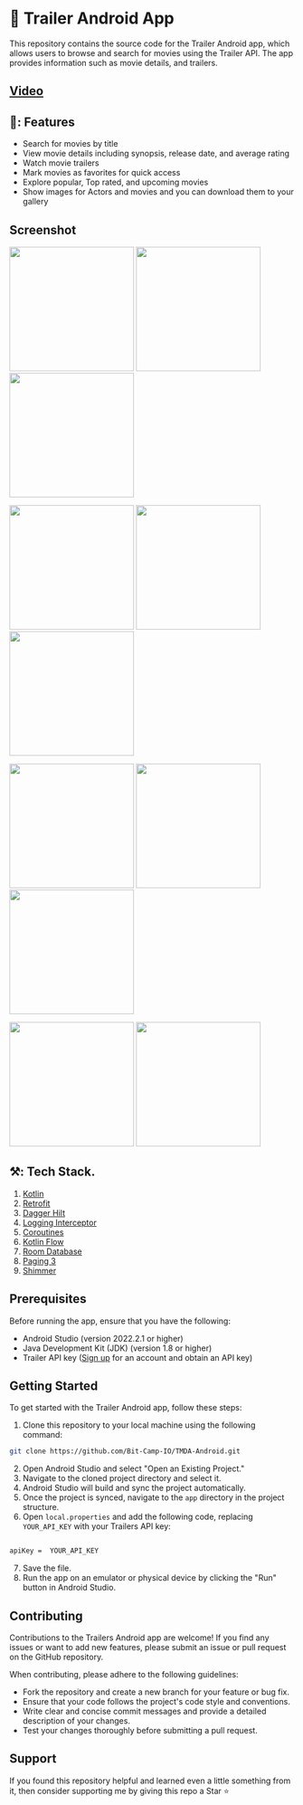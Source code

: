 # 📱 Trailer Android App

This repository contains the source code for the Trailer Android app, which allows users to browse and search for movies using the Trailer API. The app provides information such as movie details, and trailers.


## [Video](https://streamable.com/xsyyxj)


## 🚀: Features

- Search for movies by title
- View movie details including synopsis, release date, and average rating
- Watch movie trailers
- Mark movies as favorites for quick access
- Explore popular, Top rated, and upcoming movies
- Show images for Actors and movies and you can download them to your gallery


## Screenshot

<img src="img/home.png" width="220"/>  <img src="img/details.png" width="220"/>  <img src="img/story.png" width="220"/>

<img src="img/persons.png" width="220"/>  <img src="img/similar.png" width="220"/>  <img src="img/person_details.png" width="220"/> 

<img src="img/bio.png" width="220"/>  <img src="img/favorite.png" width="220"/>  <img src="img/search.png" width="220"/>

<img src="img/searching.png" width="220"/>  <img src="img/genres.png" width="220"/>



## ⚒️: Tech Stack.

1. [Kotlin](https://developer.android.com/kotlin)
2. [Retrofit](https://square.github.io/retrofit/)
3. [Dagger Hilt](https://developer.android.com/training/dependency-injection/hilt-android)
4. [Logging Interceptor](https://github.com/square/okhttp/blob/master/okhttp-logging-interceptor/README.md)
5. [Coroutines](https://developer.android.com/kotlin/coroutine)
6. [Kotlin Flow](https://developer.android.com/kotlin/flow)
7. [Room Database](https://developer.android.com/training/data-storage/room)
8. [Paging 3](https://developer.android.com/topic/libraries/architecture/paging/v3-migration)
9. [Shimmer](https://facebook.github.io/shimmer-android/)


## Prerequisites

Before running the app, ensure that you have the following:

- Android Studio (version 2022.2.1 or higher)
- Java Development Kit (JDK) (version 1.8 or higher)
- Trailer API key ([Sign up](https://www.themoviedb.org/documentation/api) for an account and obtain an API key)


## Getting Started

To get started with the Trailer Android app, follow these steps:

1. Clone this repository to your local machine using the following command:

```bash
git clone https://github.com/Bit-Camp-IO/TMDA-Android.git
```

2. Open Android Studio and select "Open an Existing Project."
3. Navigate to the cloned project directory and select it.
4. Android Studio will build and sync the project automatically.
5. Once the project is synced, navigate to the `app` directory in the project structure.
6. Open `local.properties` and add the following code, replacing `YOUR_API_KEY` with your Trailers API key:

```xml

apiKey =  YOUR_API_KEY  

```

7. Save the file.
8. Run the app on an emulator or physical device by clicking the "Run" button in Android Studio.


## Contributing

Contributions to the Trailers Android app are welcome! If you find any issues or want to add new features, please submit an issue or pull request on the GitHub repository.

When contributing, please adhere to the following guidelines:

- Fork the repository and create a new branch for your feature or bug fix.
- Ensure that your code follows the project's code style and conventions.
- Write clear and concise commit messages and provide a detailed description of your changes.
- Test your changes thoroughly before submitting a pull request.


## Support

If you found this repository helpful and learned even a little something from it, then consider supporting me by giving this repo a Star ⭐️
